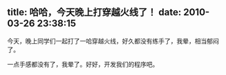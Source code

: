 title: 哈哈，今天晚上打穿越火线了！
date: 2010-03-26 23:38:15
---

<p>
	今天，晚上同学们一起打了一哈穿越火线，好久都没有练手了，我晕，相当郁闷了。</p>
<p>
	一点手感都没有了，我晕了。好好，开发我们的程序吧。</p>